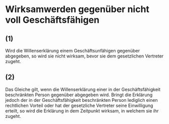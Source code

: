 # Wirksamwerden gegenüber nicht voll Geschäftsfähigen



## (1)

 Wird die Willenserklärung einem Geschäftsunfähigen gegenüber abgegeben, so wird sie nicht wirksam, bevor sie dem gesetzlichen Vertreter zugeht.

## (2)

 Das Gleiche gilt, wenn die Willenserklärung einer in der Geschäftsfähigkeit beschränkten Person gegenüber abgegeben wird. Bringt die Erklärung jedoch der in der Geschäftsfähigkeit beschränkten Person lediglich einen rechtlichen Vorteil oder hat der gesetzliche Vertreter seine Einwilligung erteilt, so wird die Erklärung in dem Zeitpunkt wirksam, in welchem sie ihr zugeht. 

